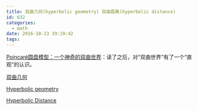 ```yaml
---
title: 双曲几何(hyperbolic geometry) 双曲距离(hyperbolic distance)
id: 632
categories:
  - math
date: 2016-10-23 19:19:42
tags:
---
```


[Poincaré圆盘模型：一个神奇的双曲世界](http://www.matrix67.com/blog/archives/336)：读了之后，对“双曲世界”有了一个“直观”的认识。

[双曲几何](https://zh.wikipedia.org/wiki/%E5%8F%8C%E6%9B%B2%E5%87%A0%E4%BD%95)

[Hyperbolic geometry](https://en.wikipedia.org/wiki/Hyperbolic_geometry)

[Hyperbolic Distance](http://www.maths.gla.ac.uk/wws/cabripages/hyperbolic/hdistance.html)